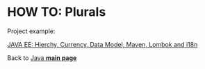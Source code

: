 # HOW TO: Plurals


Project example:

[JAVA EE: Hierchy, Currency, Data Model, Maven, Lombok and i18n	](/assets/_projects/java/BankAccount_Hierchy_Currency_i18n/)

Back to [Java **main page**](/assets/java/README.md/)
